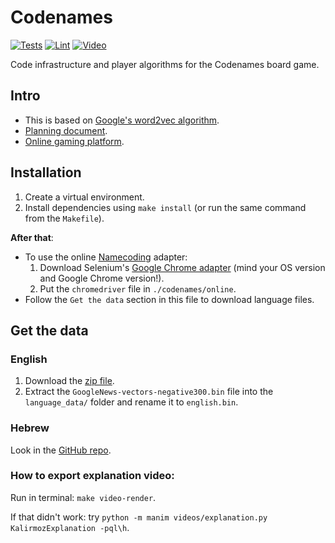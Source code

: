 # Codenames

[![Tests](https://github.com/mkali-personal/codenames/actions/workflows/tests.yml/badge.svg)](https://github.com/mkali-personal/codenames/actions/workflows/tests.yml)
[![Lint](https://github.com/mkali-personal/codenames/actions/workflows/lint.yml/badge.svg)](https://github.com/mkali-personal/codenames/actions/workflows/lint.yml)
[![Video](https://github.com/mkali-personal/codenames/actions/workflows/video.yml/badge.svg)](https://github.com/mkali-personal/codenames/actions/workflows/video.yml)

Code infrastructure and player algorithms for the Codenames board game.

## Intro

* This is based on [Google's word2vec algorithm](https://code.google.com/archive/p/word2vec/).
* [Planning document](https://docs.google.com/presentation/d/1RBwIRRtiqs30q3cF3HOAIZLEH6HoPZ_lY_x7SrbBfrc/edit#slide=id.p).
* [Online gaming platform]().

## Installation

1. Create a virtual environment.
2. Install dependencies using `make install` (or run the same command from the `Makefile`).

**After that**:

* To use the online [Namecoding](https://namecoding.herokuapp.com/) adapter:
    1. Download Selenium's [Google Chrome adapter](https://selenium-python.readthedocs.io/installation.html#drivers)
       (mind your OS version and Google Chrome version!).
    2. Put the `chromedriver` file in `./codenames/online`.
* Follow the `Get the data` section in this file to download language files.

## Get the data

### English

1. Download the [zip file](https://drive.google.com/file/d/0B7XkCwpI5KDYNlNUTTlSS21pQmM/edit?usp=sharing).
2. Extract the `GoogleNews-vectors-negative300.bin` file into the `language_data/`
   folder and rename it to `english.bin`.

### Hebrew

Look in the [GitHub repo](https://github.com/Ronshm/hebrew-word2vec).

### How to export explanation video:
Run in terminal: `make video-render`.

If that didn't work: try `python -m manim videos/explanation.py KalirmozExplanation -pql\h`.
